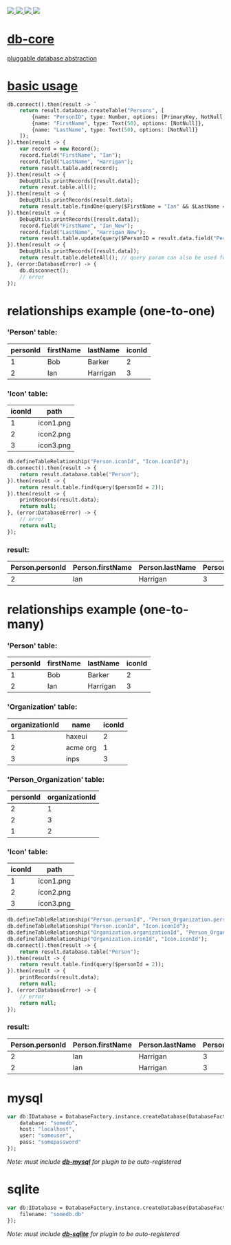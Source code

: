 <a href="https://github.com/core-haxe/db-core/actions/workflows/nodejs.yaml"><img src="https://github.com/core-haxe/db-core/actions/workflows/nodejs.yaml/badge.svg">
<a href="https://github.com/core-haxe/db-core/actions/workflows/hl.yaml"><img src="https://github.com/core-haxe/db-core/actions/workflows/hl.yaml/badge.svg">
<a href="https://github.com/core-haxe/db-core/actions/workflows/hxcpp.yaml"><img src="https://github.com/core-haxe/db-core/actions/workflows/hxcpp.yaml/badge.svg">
<a href="https://github.com/core-haxe/db-core/actions/workflows/neko.yaml"><img src="https://github.com/core-haxe/db-core/actions/workflows/neko.yaml/badge.svg">
# db-core
pluggable database abstraction

# basic usage

```haxe
db.connect().then(result -> ´
    return result.database.createTable("Persons", [
        {name: "PersonID", type: Number, options: [PrimaryKey, NotNull, AutoIncrement]},
        {name: "FirstName", type: Text(50), options: [NotNull]},
        {name: "LastName", type: Text(50), options: [NotNull]}
    ]);
}).then(result -> {
    var record = new Record();
    record.field("FirstName", "Ian");
    record.field("LastName", "Harrigan");
    return result.table.add(record);
}).then(result -> {
    DebugUtils.printRecords([result.data]);
    return resut.table.all();
}).then(result -> {
    DebugUtils.printRecords(result.data);
    return result.table.findOne(query($FirstName = "Ian" && $LastName = "Harrigan")); // "find" will return an array of records instead
}).then(result -> {
    DebugUtils.printRecords([result.data]);
    record.field("FirstName", "Ian_New");
    record.field("LastName", "Harrigan_New");
    return result.table.update(query($PersonID = result.data.field("PersonID"))), record);
}).then(result -> {
    DebugUtils.printRecords([result.data]);
    return result.table.deleteAll(); // query param can also be used for subset
}, (error:DatabaseError) -> {
    db.disconnect();
    // error
});
```

# relationships example (one-to-one)

### 'Person' table:
| personId | firstName | lastName | iconId |
|----------|-----------|----------|--------|
| 1        | Bob       | Barker   | 2      |
| 2        | Ian       | Harrigan | 3      |

### 'Icon' table:
| iconId | path      |
|--------|-----------|
| 1      | icon1.png |
| 2      | icon2.png |
| 3      | icon3.png |

```haxe
db.defineTableRelationship("Person.iconId", "Icon.iconId");
db.connect().then(result -> {
    return result.database.table("Person");
}).then(result -> {
    return result.table.find(query($personId = 2));
}).then(result -> {
    printRecords(result.data);
    return null;
}, (error:DatabaseError) -> {
    // error
    return null;
});
```
### result:
| Person.personId | Person.firstName | Person.lastName | Person.iconId | Person.Icon.iconId | Person.Icon.path |
|-----------------|------------------|-----------------|---------------|--------------------|------------------|
| 2               | Ian              | Harrigan        | 3             | 3                  | icon3.png        |

# relationships example (one-to-many)

### 'Person' table:
| personId | firstName | lastName | iconId |
|----------|-----------|----------|--------|
| 1        | Bob       | Barker   | 2      |
| 2        | Ian       | Harrigan | 3      |

### 'Organization' table:
| organizationId | name     | iconId |
|----------------|----------|--------|
| 1              | haxeui   | 2      |
| 2              | acme org | 1      |
| 3              | inps     | 3      |

### 'Person_Organization' table:
| personId | organizationId |
|----------|----------------|
| 2        | 1              |
| 2        | 3              |
| 1        | 2              |

### 'Icon' table:
| iconId | path      |
|--------|-----------|
| 1      | icon1.png |
| 2      | icon2.png |
| 3      | icon3.png |

```haxe
db.defineTableRelationship("Person.personId", "Person_Organization.personId");
db.defineTableRelationship("Person.iconId", "Icon.iconId");
db.defineTableRelationship("Organization.organizationId", "Person_Organization.organizationId");
db.defineTableRelationship("Organization.iconId", "Icon.iconId");
db.connect().then(result -> {
    return result.database.table("Person");
}).then(result -> {
    return result.table.find(query($personId = 2));
}).then(result -> {
    printRecords(result.data);
    return null;
}, (error:DatabaseError) -> {
    // error
    return null;
});
```

### result:
| Person.personId | Person.firstName | Person.lastName | Person.iconId | Person.Icon.iconId | Person.Icon.path | Person.Person_Organization.personId | Person.Person_Organization.organizationId | Organization.organizationId | Organization.name | Organization.Icon.iconId | Organization.iconId | Organization.Icon.path |
|-----------------|------------------|-----------------|---------------|--------------------|------------------|-------------------------------------|-------------------------------------------|-----------------------------|-------------------|--------------------------|---------------------|------------------------|
| 2               | Ian              | Harrigan        | 3             | 3                  | icon3.png        | 2                                   | 1                                         | 1                           | haxeui            | 2                        | 2                   | icon2.png              |
| 2               | Ian              | Harrigan        | 3             | 3                  | icon3.png        | 2                                   | 3                                         | 3                           | inps              | 3                        | 3                   | icon3.png              |

# mysql

```haxe
var db:IDatabase = DatabaseFactory.instance.createDatabase(DatabaseFactory.MYSQL, {
    database: "somedb",
    host: "localhost",
    user: "someuser",
    pass: "somepassword"
});
```
_Note: must include [__db-mysql__](https://github.com/core-haxe/db-mysql) for plugin to be auto-registered_

# sqlite

```haxe
var db:IDatabase = DatabaseFactory.instance.createDatabase(DatabaseFactory.SQLITE, {
    filename: "somedb.db"
});
```
_Note: must include [__db-sqlite__](https://github.com/core-haxe/db-sqlite) for plugin to be auto-registered_
